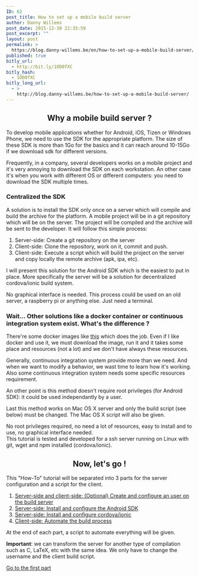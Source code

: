 ```yaml
---
ID: 62
post_title: How to set up a mobile build server
author: Danny Willems
post_date: 2015-12-30 22:35:59
post_excerpt: ""
layout: post
permalink: >
  https://blog.danny-willems.be/en/how-to-set-up-a-mobile-build-server/
published: true
bitly_url:
  - http://bit.ly/1OD0fXC
bitly_hash:
  - 1OD0fXC
bitly_long_url:
  - >
    http://blog.danny-willems.be/how-to-set-up-a-mobile-build-server/
---
```


<h2 style="text-align: center">Why a mobile build server ?</h2>
To develop mobile applications whether for Android, iOS, Tizen or Windows Phone, we need to use the SDK for the appropriate platform. The size of these SDK is more than 1Go for the basics and it can reach around 10-15Go if we download sdk for different versions.

Frequently, in a company, several developers works on a mobile project and it's
very annoying to download the SDK on each workstation. An other case it's when
you work with different OS or different computers: you need to download the SDK
multiple times.

<h3>Centralized the SDK</h3>
A solution is to install the SDK only once on a server which will compile and build the archive for the platform. A mobile project will be in a git repository which will be on the server. The project will be compiled and the archive will be sent to the developer. It will follow this simple process:
<ol>
	<li>Server-side: Create a git repository on the server</li>
	<li>Client-side: Clone the repository, work on it, commit and push.</li>
	<li>Client-side: Execute a script which will build the project on the server and copy locally the remote archive (apk, ipa, etc).</li>
</ol>
I will present this solution for the Android SDK which is the easiest to put in place. More specifically the server will be a solution for decentralized cordova/ionic build system.

No graphical interface is needed. This process could be used on an old server, a
raspberry pi or anything else. Just need a terminal.

<h3>Wait... Other solutions like a docker container or continuous integration system exist. What's the difference ?</h3>
There're some docker images like <a href="https://hub.docker.com/r/ahazem/android/">this</a> which does the job. Even if I like docker and use it, we must download the image, run it and it takes some place and resources (not a lot) and we don't have always these resources.

Generally, continuous integration system provide more than we need. And when we
want to modify a behavior, we wast time to learn how it's working. Also some
continuous integration system needs some specific resources requirement.

An other point is this method doesn't require root privileges (for Android SDK):
it could be used independantly by a user.

Last this method works on Mac OS X server and only the build script (see below)
must be changed. The Mac OS X script will also be given.

<div class="dw-quote">
No root privileges required, no need a lot of resources, easy to install and to use, no graphical interface needed.
</div>

<div class="dw-quote">This tutorial is tested and developed for a ssh server running on Linux with git, wget and npm installed (cordova/ionic).</div>
<h2 style="text-align: center">Now, let's go !</h2>
This "How-To" tutorial will be separated into 3 parts for the server configuration and a script for the client.
<ol>
	<li><a href="http://blog.danny-willems.be/how-to-set-up-a-mobile-build-server-step-1/">Server-side and client-side: (Optional) Create and configure an user on the build server</a></li>
	<li><a href="http://blog.danny-willems.be/how-to-set-up-a-mobile-build-server-step-2/">Server-side: Install and configure the Android SDK</a></li>
	<li><a href="http://blog.danny-willems.be/how-to-set-up-a-mobile-build-server-step-3/">Server-side: Install and configure cordova/ionic</a></li>
	<li><a href="http://blog.danny-willems.be/how-to-set-up-a-mobile-build-server-step-4/">Client-side: Automate the build process</a></li>
</ol>

At the end of each part, a script to automate everything will be given.

<strong>Important</strong>: we can transform the server for another type of
compilation such as C, LaTeX, etc with the same idea. We only have to change the
username and the client build script.

<span class="dashicons dashicons-arrow-right-alt"></span><a href="http://blog.danny-willems.be/how-to-set-up-a-mobile-build-server-part-1/">Go
to the first part</a>
